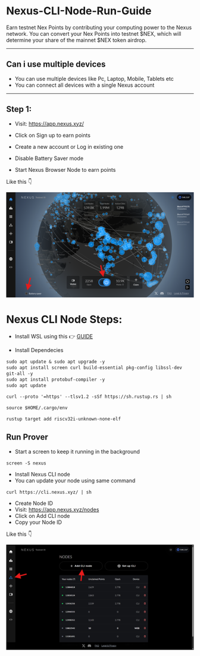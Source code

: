# Nexus-CLI-Node-Run-Guide

Earn testnet Nex Points by contributing your computing power to the Nexus network. You can convert your Nex Points into testnet $NEX, which will determine your share of the mainnet $NEX token airdrop.

---

## Can i use multiple devices

- You can use multiple devices like Pc, Laptop, Mobile, Tablets etc
- You can connect all devices with a single Nexus account

---

## Step 1:

- Visit: https://app.nexus.xyz/
- Click on Sign up to earn points
- Create a new account or Log in existing one

- Disable Battery Saver mode
- Start Nexus Browser Node to earn points

Like this 👇

![image alt](https://github.com/CryptoGurujiOG/Nexus-CLI-Node-Run-Guide/blob/c1ab6f23e907ae7da2dbb4f8da994344ea2da3b6/Screenshot%201.png)

# Nexus CLI Node Steps:

- Install WSL using this 👉 [GUIDE](https://github.com/CryptoGurujiOG/Install-Ubuntu-on-Windows-using-WSL)

- Install Dependecies

```
sudo apt update & sudo apt upgrade -y
sudo apt install screen curl build-essential pkg-config libssl-dev git-all -y
sudo apt install protobuf-compiler -y
sudo apt update
```

```
curl --proto '=https' --tlsv1.2 -sSf https://sh.rustup.rs | sh
```

```
source $HOME/.cargo/env
```

```
rustup target add riscv32i-unknown-none-elf
```

## Run Prover

- Start a screen to keep it running in the background

```
screen -S nexus
```

- Install Nexus CLI node
- You can update your node using same command

```
curl https://cli.nexus.xyz/ | sh
```

- Create Node ID
- Visit: https://app.nexus.xyz/nodes
- Click on Add CLI node
- Copy your Node ID

Like this 👇

![image alt](https://github.com/CryptoGurujiOG/Nexus-CLI-Node-Run-Guide/blob/ee5f6e959ef7c23eb86feff3f79dab432c506180/Screenshot%202.png)



